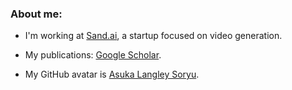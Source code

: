 ### About me:

- I'm working at [Sand.ai](sand.ai), a startup focused on video generation.

- My publications: [Google Scholar](https://scholar.google.com/citations?hl=en&user=_Lk0-fQAAAAJ&view_op=list_works&sortby=pubdate).

- My GitHub avatar is [Asuka Langley Soryu](https://en.wikipedia.org/wiki/Asuka_Langley_Soryu).
